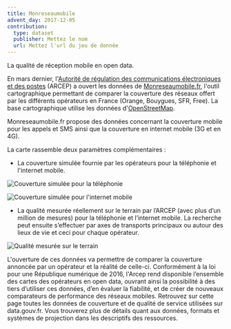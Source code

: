 ```yaml
---
title: Monreseaumobile
advent_day: 2017-12-05
contribution:
  type: dataset
  publisher: Mettez le nom
  url: Mettez l'url du jeu de donnée
---
```


La qualité de réception mobile en open data.

<!--more-->

En mars dernier, l'[Autorité de régulation des communications électroniques et des postes](https://www.arcep.fr/) (ARCEP) a ouvert les données de [Monreseaumobile.fr](https://www.monreseaumobile.fr/), l'outil cartographique permettant de comparer la couverture des réseaux offert par les différents opérateurs en France (Orange, Bouygues, SFR, Free). La base cartographique utilise les données d'[OpenStreetMap](https://www.openstreetmap.org/).

Monreseaumobile.fr propose des données concernant la couverture mobile pour les appels et SMS ainsi que la couverture en internet mobile (3G et en 4G). 

La carte rassemble deux paramètres complémentaires :

* La couverture simulée fournie par les opérateurs pour la téléphonie et l'internet mobile.

![Couverture simulée pour la téléphonie](https://raw.githubusercontent.com/etalab/calendrier-lavent/master/assets/images/arcep1.png)

![Couverture simulée pour l'internet mobile](https://raw.githubusercontent.com/etalab/calendrier-lavent/master/assets/images/arcep2.jpg)

* La qualité mesurée réellement sur le terrain par l’ARCEP (avec plus d’un million de mesures) pour la téléphonie et l’internet mobile. La recherche peut ensuite s’effectuer par axes de transports principaux ou autour des lieux de vie et ceci pour chaque opérateur.

![Qualité mesurée sur le terrain](https://raw.githubusercontent.com/etalab/calendrier-lavent/master/assets/images/arcep3.jpg)

L'ouverture de ces données va permettre de comparer la couverture annoncée par un opérateur et la réalité de celle-ci. Conformément à la loi pour une République numérique de 2016, l'Arcep rend disponible l’ensemble des cartes des opérateurs en open data, ouvrant ainsi la possibilité à des tiers d’utiliser ces données, d’en évaluer la fiabilité, et de créer de nouveaux comparateurs de performance des réseaux mobiles. Retrouvez sur cette page toutes les données de couverture et de qualité de service utilisées sur data.gouv.fr.  Vous trouverez plus de détails quant aux données, formats et systèmes de projection dans les descriptifs des ressources.

<div data-udata-dataset-id="58c98b1888ee38770950152b"></div>
